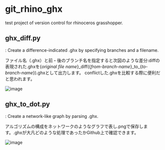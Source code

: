 # git_rhino_ghx
test project of version control for rhinoceros grasshopper.

## ghx_diff.py
: Create a difference-indicated .ghx by specifying branches and a filename.

ファイル名（.ghx）と前・後のブランチ名を指定すると次図のような差分:diffの表現された.ghxを{_original file name_}\_diff({_from-branch-name_}\_to_{_to-branch-name_}).ghxとして出力します。
conflictした.ghxを比較する際に便利だと思われます。

![image](https://user-images.githubusercontent.com/39890894/143173696-1133ab80-4001-4fd6-bf1f-934d37d7fc65.png)

## ghx_to_dot.py
: Create a network-like graph by parsing .ghx.

アルゴリズムの構成をネットワークのようなグラフで表し.pngで保存します。.ghxが大凡どのような処理であったかGithub上で確認できます。

![image](https://user-images.githubusercontent.com/39890894/143174556-d42e2eec-5cf7-40d2-996f-404d885f84bd.png)

